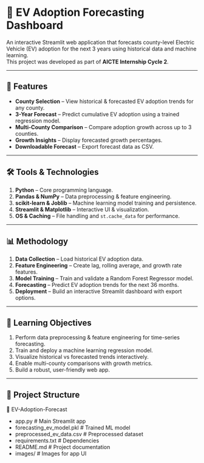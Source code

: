 # 🔮 EV Adoption Forecasting Dashboard

An interactive Streamlit web application that forecasts county-level Electric Vehicle (EV) adoption for the next 3 years using historical data and machine learning.  
This project was developed as part of **AICTE Internship Cycle 2**.

---

## 📌 Features
- **County Selection** – View historical & forecasted EV adoption trends for any county.
- **3-Year Forecast** – Predict cumulative EV adoption using a trained regression model.
- **Multi-County Comparison** – Compare adoption growth across up to 3 counties.
- **Growth Insights** – Display forecasted growth percentages.
- **Downloadable Forecast** – Export forecast data as CSV.

---

## 🛠 Tools & Technologies
1. **Python** – Core programming language.
2. **Pandas & NumPy** – Data preprocessing & feature engineering.
3. **scikit-learn & Joblib** – Machine learning model training and persistence.
4. **Streamlit & Matplotlib** – Interactive UI & visualization.
5. **OS & Caching** – File handling and `st.cache_data` for performance.

---

## 📊 Methodology
1. **Data Collection** – Load historical EV adoption data.
2. **Feature Engineering** – Create lag, rolling average, and growth rate features.
3. **Model Training** – Train and validate a Random Forest Regressor model.
4. **Forecasting** – Predict EV adoption trends for the next 36 months.
5. **Deployment** – Build an interactive Streamlit dashboard with export options.

---

## 🎯 Learning Objectives
1. Perform data preprocessing & feature engineering for time-series forecasting.
2. Train and deploy a machine learning regression model.
3. Visualize historical vs forecasted trends interactively.
4. Enable multi-county comparisons with growth metrics.
5. Build a robust, user-friendly web app.

---

## 📂 Project Structure
📁 EV-Adoption-Forecast
- app.py # Main Streamlit app
- forecasting_ev_model.pkl # Trained ML model
- preprocessed_ev_data.csv # Preprocessed dataset
- requirements.txt # Dependencies
- README.md # Project documentation
- images/ # Images for app UI

